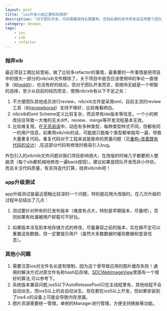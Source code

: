 ```yaml
---
layout: post
title: "ios开发小结之重构及随想"
description: "对于团队开发，代码需要保持长期重构，否则长期的技术债务会压垮整个团队！"
category: devops
tags:
    - ios
    - xib
    - refactor
---
```

### 抛弃xib ###
最近项目工期比较宽裕，做了比较多refactor的事情，最重要的一件事情是把项目中的很大一部分的nib/xib文件移除了。关于项目中是否应该使用IB的争论一直很多（如[reddit](http://www.reddit.com/r/programming/comments/15jjfi/why_i_dont_use_interface_builder/)），也没有好的结论。但对于团队开发而言，拒绝IB无疑是一个明智的选择，至少从目前的经历而言，使用nib/xib有以下不足之处：
1. 不方便团队其他成员进行review，nib/xib文件是采用xml，目前主流的review工具（如[reviewborad](http://reviewboard.org)）支持不够好，比较难看明白。
2. nib/xib的xml Scheme定义比较复杂，而且带有ide版本等信息，一个小的修改往往导致一大堆的无关diff，review、merge等开发流程基本无效。
3. 比较难复用，在[无觅阅读](https://itunes.apple.com/cn/app/id593518746?mt=8)中，动态有多种类型，每种类型样式不同，但都有同一的用户信息，如果用xib/nib的话，可能就只能每个类型都单独写一遍，导致大量重复代码，重复代码对于工程来说是致命的质量问题（见[重构-改善既有代码的设计](http://book.douban.com/subject/4262627/)）,在这部分代码有修改时极易引入bug。
   
外包引入的xib/nib文件问题对我们项目影响很大，在改版的时候几乎都要把人整崩溃（每个xib都机械地修改一遍back按钮）。建议如果是团队开发而非小作坊，而且关注代码质量，有支持迭代打算，抛弃xib/nib吧！
   
### app升级测试 ###
app升级测试是最近感触比较深的一个问题，特别是应用大改版时。在几次升级的过程中总结出了几点：

1. 测试要针对所有的已发布版本（难度有点大，特别是早期版本，尽量吧），否则如果有纰漏被用户卸载可不好玩。

2. 如果版本涉及到本地存储方式的修改，尽量兼容之前的版本，实在搞不定可以重置这些数据，但一定要提示用户（虽然大多数数据时缓存数据和登录信息）。 

### 其他小问题 ###
1. 需要注意ios对文件名长度有限制，因为这个曾导致应用的图片缓存失败！通用的解决方式对原文件名称hash后存储，[SDCWebImageView](https://github.com/rs/SDWebImage/)里面有一个很好的算法,可以参考下。
2. 系统版本兼容问题,ios5以下AutoReleasePool只在主线程里有，其他线程不会自动派生，而ios5以上的会自动派生。现在都在ios5以上开发，但如果安装到了ios4.x的设备上可能会导致内存泄漏。
3. 图片资源需要统一管理，单例的Manager进行管理，方便支持换肤等功能。
   

